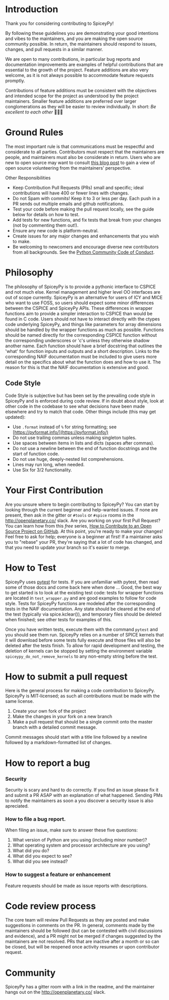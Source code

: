 # Introduction

Thank you for considering contributing to SpiceyPy!

By following these guidelines you are demonstrating your good intentions and vibes to the maintainers, and you are making the open source community possible.
In return, the maintainers should respond to issues, changes, and pull requests in a similar manner.

We are open to many contributions, in particular bug reports and documentation improvements are examples of helpful contributions that are essential to the growth of the project.
Feature additions are also very welcome, as it is not always possible to accommodate feature requests promptly.

Contributions of feature additions must be consistent with the objectives and intended scope for the project as understood by the project maintainers.
Smaller feature additions are preferred over larger conglomerations as they will be easier to review individually.
In short: *Be excellent to each other* :guitar::guitar::guitar:

# Ground Rules

The most important rule is that communications must be respectful and considerate to all parties. Contributors must respect that
the maintainers are people, and maintainers must also be considerate in return. Users who are new to open source may want to consult [this blog post](https://snarky.ca/why-i-took-october-off-from-oss-volunteering/)
to gain a view of open source volunteering from the maintainers' perspective.

Other Responsibilities
* Keep Contribution Pull Requests (PRs) small and specific; ideal contributions will have 400 or fewer lines with changes.
* Do not Spam with commits! Keep it to 3 or less per day. Each push in a PR sends out multiple emails and github notifications.
* Test your code before making the pull request locally, see the guide below for details on how to test.
* Add tests for new functions, and fix tests that break from your changes (not by commenting them out!).
* Ensure any new code is platform-neutral.
* Create issues for any major changes and enhancements that you wish to make.
* Be welcoming to newcomers and encourage diverse new contributors from all backgrounds. See the [Python Community Code of Conduct](https://www.python.org/psf/codeofconduct/).

# Philosophy

The philosophy of SpiceyPy is to provide a pythonic interface to CSPICE and not much else. Kernel management and higher level OO interfaces are out of scope currently.
SpiceyPy is an alternative for users of ICY and MICE who want to use FOSS, so users should expect some minor differences between the CSPICE and SpiceyPy APIs. These differences in wrapper functions aim to
provide a simpler interaction to CSPICE than would be found in C code. Users should not have to interact directly with the ctypes code underlying SpiceyPy, and
things like parameters for array dimensions should be handled by the wrapper functions as much as possible. Functions should be named directly for the corresponding CSPICE function
without the corresponding underscores or 'c's unless they otherwise shadow another name. Each function should have a brief docstring that outlines the 'what' for function inputs and outputs and a short description.
Links to the corresponding NAIF documentation must be included to give users more detail on the specifics about what the function does and how to use it. The reason for this is that the NAIF documentation is extensive and good.

## Code Style

Code Style is subjective but has been set by the prevailing code style in SpiceyPy and is enforced during code review. If in doubt about style, look at other code in the codebase to see what
decisions have been made elsewhere and try to match that code. Other things include (this may get updated):

* Use `.format` instead of `%` for string formatting; see [https://pyformat.info/](https://pyformat.info/)
* Do not use trailing commas unless making singleton tuples.
* Use spaces between items in lists and dicts (spaces after commas).
* Do not use a newline between the end of function docstrings and the start of function code.
* Do not use huge, deeply-nested list comprehensions.
* Lines may run long, when needed.
* Use Six for 3/2 functionality.

# Your First Contribution

Are you unsure where to begin contributing to SpiceyPy? You can start by looking through the current beginner and help-wanted issues. If none are present, then ask in the gitter or `#tools` or `#spice` rooms in the http://openplanetary.co/ slack.
Are you working on your first Pull Request? You can learn how from this *free* series, [How to Contribute to an Open Source Project on GitHub](https://egghead.io/series/how-to-contribute-to-an-open-source-project-on-github).
At this point, you're ready to make your changes! Feel free to ask for help; everyone is a beginner at first!
If a maintainer asks you to "rebase" your PR, they're saying that a lot of code has changed, and that you need to update your branch so it's easier to merge.

# How to Test

SpiceyPy uses [pytest](https://docs.pytest.org/en/latest/) for tests. If you are unfamiliar with pytest, then read some of those docs and come back here when done ...
Good, the best way to get started is to look at the existing test code:  tests for wrapper functions are located in `test_wrapper.py` and are good examples to follow for code
style. Tests for SpiceyPy functions are modeled after the corresponding tests in the NAIF documentation. Any state should be cleared at the end of the test (typically via spice.kclear()), and temporary files
should be deleted when finished; see other tests for examples of this.

Once you have written tests, execute them with the command `pytest` and you should see them run. SpiceyPy relies on a number of SPICE kernels that it will download
before some tests fully execute and those files will also be deleted after the tests finish. To allow for rapid development and testing, the deletion of kernels can
be stopped by setting the environment variable `spiceypy_do_not_remove_kernels` to any non-empty string before the test.

# How to submit a pull request

Here is the general process for making a code contribution to SpiceyPy. SpiceyPy is MIT-licensed; as such all contributions must be made with the same license.

1. Create your own fork of the project
2. Make the changes in your fork on a new branch
3. Make a pull request that should be a single commit onto the master branch with a detailed commit message.

Commit messages should start with a title line followed by a newline followed by a markdown-formatted list of changes.

# How to report a bug

### Security

Security is scary and hard to do correctly. If you find an issue please fix it and submit a PR ASAP with an explanation of what happened. Sending PMs to notify the maintainers as soon a you discover a security issue is also apreciated.

### How to file a bug report.

When filing an issue, make sure to answer these five questions:

1. What version of Python are you using (including minor number)?
2. What operating system and processor architecture are you using?
3. What did you do?
4. What did you expect to see?
5. What did you see instead?

### How to suggest a feature or enhancement

Feature requests should be made as issue reports with descriptions.

# Code review process

The core team will review Pull Requests as they are posted and make suggestions in comments on the PR. In general, comments made
by the maintainers should be followed (but can be contested with civil discussions and evidence), and a PR might not be merged if changes suggested by the maintainers are not resolved.
PRs that are inactive after a month or so can be closed, but will be reopened once activity resumes or upon contributor request.

# Community

SpiceyPy has a gitter room with a link in the readme, and the maintainer hangs out on the http://openplanetary.co/ slack.
